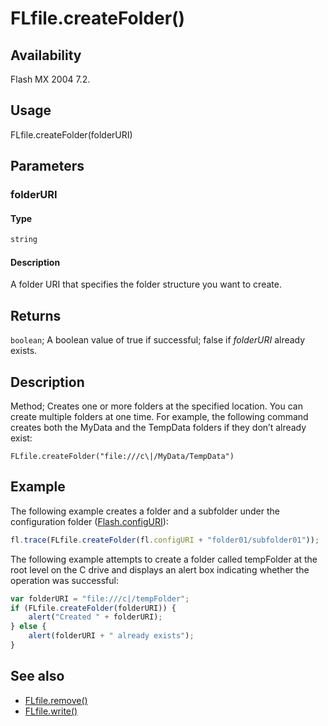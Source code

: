 # FLfile.createFolder()

## Availability

Flash MX 2004 7.2.

## Usage

FLfile.createFolder(folderURI)

## Parameters

### **folderURI**

#### Type

```typescript
string
```

#### Description

A folder URI that specifies the folder structure you want to create.

## Returns

`boolean`; A boolean value of true if successful; false if *folderURI* already exists.

## Description

Method; Creates one or more folders at the specified location.
You can create multiple folders at one time. For example, the following command creates both the MyData and the TempData folders if they don’t already exist:

`FLfile.createFolder("file:///c\|/MyData/TempData")`

## Example

The following example creates a folder and a subfolder under the configuration folder ([Flash.configURI](../Flash_object/Flash13.md)):

```javascript
fl.trace(FLfile.createFolder(fl.configURI + "folder01/subfolder01"));
```

The following example attempts to create a folder called tempFolder at the root level on the C drive and displays an alert box indicating whether the operation was successful:

```javascript
var folderURI = "file:///c|/tempFolder";
if (FLfile.createFolder(folderURI)) {
    alert("Created " + folderURI);
} else {
    alert(folderURI + " already exists");
}
```

## See also

- [FLfile.remove()](../FLfile_object/FLfile12.md)
- [FLfile.write()](../FLfile_object/FLfile15.md)
